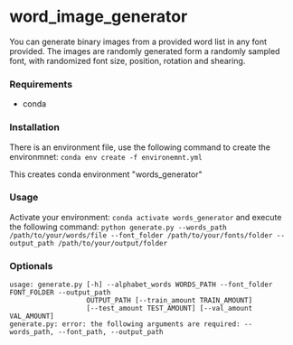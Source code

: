 # word_image_generator

You can generate binary images from a provided word list in any font provided. 
The images are randomly generated form a randomly sampled font, with randomized font size, position, rotation and shearing.

### Requirements
- conda

### Installation
There is an environment file, use the following command to create the environmnet: 
```conda env create -f environemnt.yml```

This creates  conda environment "words_generator"

### Usage
Activate your environment:
```conda activate words_generator```
and execute the following command:
```python generate.py --words_path /path/to/your/words/file --font_folder /path/to/your/fonts/folder --output_path /path/to/your/output/folder```

### Optionals
```
usage: generate.py [-h] --alphabet_words WORDS_PATH --font_folder FONT_FOLDER --output_path
                   OUTPUT_PATH [--train_amount TRAIN_AMOUNT]
                   [--test_amount TEST_AMOUNT] [--val_amount VAL_AMOUNT]
generate.py: error: the following arguments are required: --words_path, --font_path, --output_path
```
